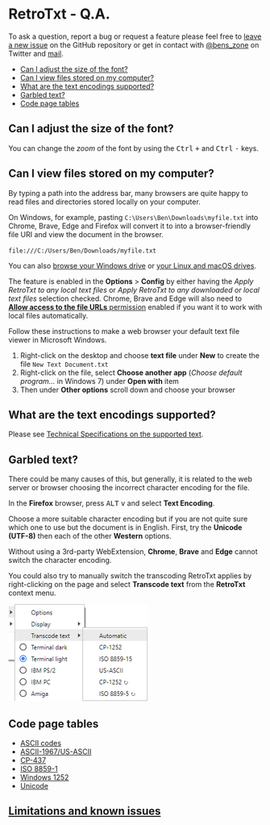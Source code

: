 # RetroTxt - Q.A.

To ask a question, report a bug or request a feature please feel free to [leave a new issue](https://github.com/bengarrett/RetroTxt/issues) on the GitHub repository or get in contact with [@bens_zone](https://twitter.com/bens_zone) on Twitter and [mail](mailto:code.by.ben@gmail.com).

- [Can I adjust the size of the font?](#font-size)
- [Can I view files stored on my computer?](#view-files)
- [What are the text encodings supported?](#text-encodings)
- [Garbled text?](#garbled)
- [Code page tables](#cp-tables)

<a id="font-size"></a>

## Can I adjust the size of the font?

You can change the _zoom_ of the font by using the <kbd>Ctrl</kbd> <kbd>+</kbd> and <kbd>Ctrl</kbd> <kbd>-</kbd> keys.

<a id="view-files"></a>

## Can I view files stored on my computer?

By typing a path into the address bar, many browsers are quite happy to read files and directories stored locally on your computer.

On Windows, for example, pasting `C:\Users\Ben\Downloads\myfile.txt` into Chrome, Brave, Edge and Firefox will convert it to into a browser-friendly file URI and view the document in the browser.

`file:///C:/Users/Ben/Downloads/myfile.txt`

You can also [browse your Windows drive](file:///C:/) or [your Linux and macOS drives](file:///).

The feature is enabled in the **Options** > **Config** by either having the _Apply RetroTxt to any local text files_ or _Apply RetroTxt to any
downloaded or local text files_ selection checked. Chrome, Brave and Edge will also need to [**Allow access to the file URLs** permission](chrome://extensions/) enabled if you want it to work with local files automatically.

Follow these instructions to make a web browser your default text file viewer in Microsoft Windows.

1. Right-click on the desktop and choose **text file** under **New** to create the file `New Text Document.txt`
1. Right-click on the file, select **Choose another app** (_Choose default program..._ in Windows 7) under **Open with** item
1. Then under **Other options** scroll down and choose your browser

<a id="text-encodings"></a>

## What are the text encodings supported?

Please see [Technical Specifications on the supported text](technical).

<a id="garbled"></a>

## Garbled text?

There could be many causes of this, but generally, it is related to the web server or browser choosing the incorrect character encoding for the file.

In the **Firefox** browser, press <kbd>ALT</kbd> <kbd>v</kbd> and select **Text Encoding**.

Choose a more suitable character encoding but if you are not quite sure which one to use but the document is in English. First, try the **Unicode (UTF-8)** then each of the other **Western** options.

Without using a 3rd-party WebExtension, **Chrome**, **Brave** and **Edge** cannot switch the character encoding.

You could also try to manually switch the transcoding RetroTxt applies by right-clicking on the page and select **Transcode text** from the **RetroTxt** context menu.

![Context menu transcode text](assets/context_menu_transcode_text.png)

<a id="cp-tables"></a>

## Code page tables

- [ASCII codes](http://www.ascii-codes.com/)
- [ASCII-1967/US-ASCII](http://0x6a.org/ASCII)
- [CP-437](https://msdn.microsoft.com/en-us/goglobal/cc305156)
- [ISO 8859-1](https://msdn.microsoft.com/en-us/goglobal/cc305167)
- [Windows 1252](https://msdn.microsoft.com/en-us/goglobal/cc305145)
- [Unicode](http://unicode-table.com/)

## [Limitations and known issues](limitations)
